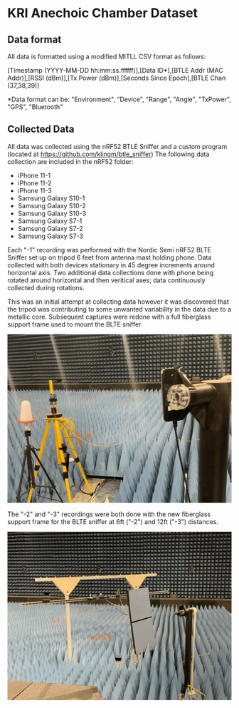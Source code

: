 # KRI Anechoic Chamber Dataset

## Data format
All data is formatted using a modified MITLL CSV format as follows:

[Timestamp (YYYY-MM-DD hh:mm:ss.ffffff)],[Data ID*],[BTLE Addr (MAC Addr)],[RSSI (dBm)],[Tx Power (dBm)],[Seconds Since Epoch],[BTLE Chan (37,38,39)]

*Data format can be: "Environment", "Device", "Range", "Angle", "TxPower", "GPS", "Bluetooth"

## Collected Data
All data was collected using the nRF52 BTLE Sniffer and a custom program (located at https://github.com/klingm/btle_sniffer) The following data collection are included in the nRF52 folder:

- iPhone 11-1
- iPhone 11-2
- iPhone 11-3
- Samsung Galaxy S10-1
- Samsung Galaxy S10-2
- Samsung Galaxy S10-3
- Samsung Galaxy S7-1
- Samsung Galaxy S7-2
- Samsung Galaxy S7-3

Each "-1" recording was performed with the Nordic Semi nRF52 BLTE Sniffer set up on tripod 6 feet from antenna mast holding phone.  Data collected with both devices stationary in 45 degree increments around horizontal axis. Two additional data collections done with phone being rotated around horizontal and then veritical axes; data continuously collected during rotations.

This was an initial attempt at collecting data however it was discovered that the tripod was contributing to some unwanted variability in the data due to a metallic core.  Subsequent captures were redone with a full fiberglass support frame used to mount the BLTE sniffer.

![Tripod](readme/tripod.jpg)

The "-2" and "-3" recordings were both done with the new fiberglass support frame for the BLTE sniffer at 6ft ("-2") and 12ft ("-3") distances.

![Fiberglass](readme/fiberglass.jpg)

